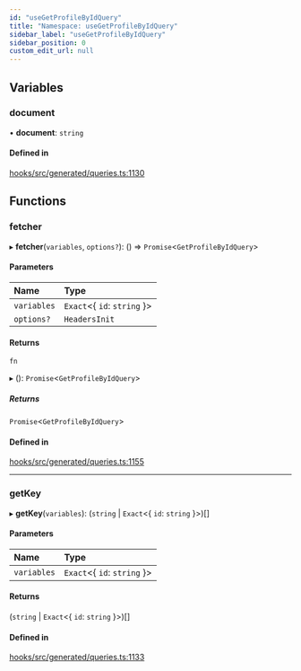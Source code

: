 ```yaml
---
id: "useGetProfileByIdQuery"
title: "Namespace: useGetProfileByIdQuery"
sidebar_label: "useGetProfileByIdQuery"
sidebar_position: 0
custom_edit_url: null
---
```


## Variables

### document

• **document**: `string`

#### Defined in

[hooks/src/generated/queries.ts:1130](https://github.com/AKASHAorg/akasha-core/blob/6ca157f7/libs/hooks/src/generated/queries.ts#L1130)

## Functions

### fetcher

▸ **fetcher**(`variables`, `options?`): () => `Promise`<`GetProfileByIdQuery`\>

#### Parameters

| Name | Type |
| :------ | :------ |
| `variables` | `Exact`<{ `id`: `string`  }\> |
| `options?` | `HeadersInit` |

#### Returns

`fn`

▸ (): `Promise`<`GetProfileByIdQuery`\>

##### Returns

`Promise`<`GetProfileByIdQuery`\>

#### Defined in

[hooks/src/generated/queries.ts:1155](https://github.com/AKASHAorg/akasha-core/blob/6ca157f7/libs/hooks/src/generated/queries.ts#L1155)

___

### getKey

▸ **getKey**(`variables`): (`string` \| `Exact`<{ `id`: `string`  }\>)[]

#### Parameters

| Name | Type |
| :------ | :------ |
| `variables` | `Exact`<{ `id`: `string`  }\> |

#### Returns

(`string` \| `Exact`<{ `id`: `string`  }\>)[]

#### Defined in

[hooks/src/generated/queries.ts:1133](https://github.com/AKASHAorg/akasha-core/blob/6ca157f7/libs/hooks/src/generated/queries.ts#L1133)
